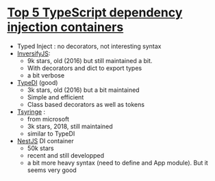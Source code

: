 # [Top 5 TypeScript dependency injection containers](https://blog.logrocket.com/top-five-typescript-dependency-injection-containers/)

- Typed Inject : no decorators, not interesting syntax
- [InversifyJS](https://github.com/inversify/InversifyJS): 
  - 9k stars, old (2016) but still maintained a bit.
  - With decorators and dict to export types
  - a bit verbose
- [TypeDI](https://github.com/typestack/typedi) (good)
  - 3k stars, old (2016) but a bit maintained
  - Simple and efficient
  - Class based decorators as well as tokens
- [Tsyringe](https://github.com/microsoft/tsyringe) :
  - from microsoft
  - 3k stars, 2018, still maintained
  - similar to TypeDI
- [NestJS](https://github.com/nestjs/nest) DI container
  - 50k stars
  - recent and still developped
  - a bit more heavy syntax (need to define and App module). But it seems very good